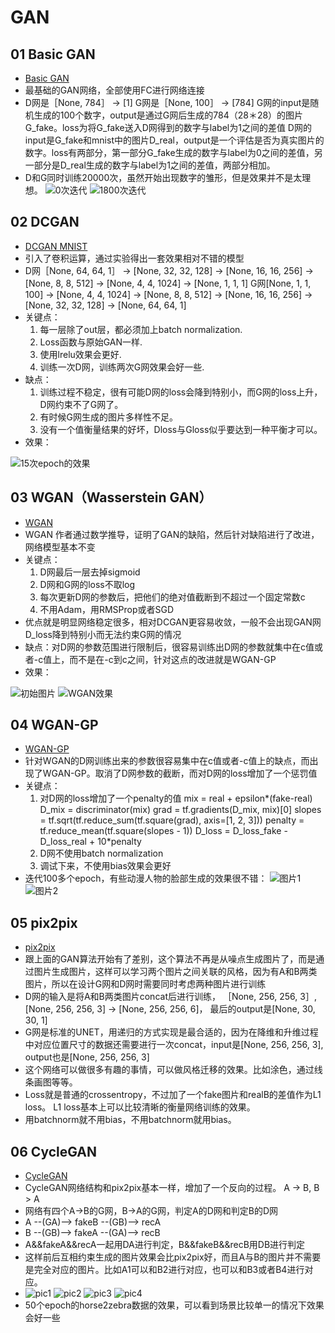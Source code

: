 # GAN

## 01 Basic GAN
 * [Basic GAN](https://github.com/stesha2016/GAN/blob/master/tensorflow_GAN_basic.ipynb)
 * 最基础的GAN网络，全部使用FC进行网络连接
 * D网是［None, 784］ -> [1]
   G网是［None, 100］ -> [784]
   G网的input是随机生成的100个数字，output是通过G网后生成的784（28＊28）的图片G_fake。loss为将G_fake送入D网得到的数字与label为1之间的差值
   D网的input是G_fake和mnist中的图片D_real，output是一个评估是否为真实图片的数字。loss有两部分，第一部分G_fake生成的数字与label为0之间的差值，另一部分是D_real生成的数字与label为1之间的差值，两部分相加。
 * D和G同时训练20000次，虽然开始出现数字的雏形，但是效果并不是太理想。
 ![0次迭代](https://github.com/stesha2016/GAN/blob/master/image/01_00.png)
 ![1800次迭代](https://github.com/stesha2016/GAN/blob/master/image/01_01.png)

## 02 DCGAN
 * [DCGAN MNIST](https://github.com/stesha2016/GAN/blob/master/tensorflow_DCGAN_MNIST_02.ipynb)
 * 引入了卷积运算，通过实验得出一套效果相对不错的模型
 * D网［None, 64, 64, 1］ -> [None, 32, 32, 128] -> [None, 16, 16, 256] -> [None, 8, 8, 512] -> [None, 4, 4, 1024] -> [None, 1, 1, 1]
   G网[None, 1, 1, 100] -> [None, 4, 4, 1024] -> [None, 8, 8, 512] -> [None, 16, 16, 256] -> [None, 32, 32, 128] -> [None, 64, 64, 1]
 * 关键点：
   1. 每一层除了out层，都必须加上batch normalization.
   2. Loss函数与原始GAN一样.
   3. 使用lrelu效果会更好.
   4. 训练一次D网，训练两次G网效果会好一些.
 * 缺点：
   1. 训练过程不稳定，很有可能D网的loss会降到特别小，而G网的loss上升，D网约束不了G网了。
   2. 有时候G网生成的图片多样性不足。
   3. 没有一个值衡量结果的好坏，Dloss与Gloss似乎要达到一种平衡才可以。
 * 效果：
 
 ![15次epoch的效果](https://github.com/stesha2016/GAN/blob/master/image/DCGAN.png)

## 03 WGAN（Wasserstein GAN）
 * [WGAN](https://github.com/stesha2016/GAN/blob/master/tensorflow_WGAN_CIFAR-10_03.ipynb)
 * WGAN 作者通过数学推导，证明了GAN的缺陷，然后针对缺陷进行了改进，网络模型基本不变
 * 关键点：
   1. D网最后一层去掉sigmoid
   2. D网和G网的loss不取log
   3. 每次更新D网的参数后，把他们的绝对值截断到不超过一个固定常数c
   4. 不用Adam，用RMSProp或者SGD
 * 优点就是明显网络稳定很多，相对DCGAN更容易收敛，一般不会出现GAN网D_loss降到特别小而无法约束G网的情况
 * 缺点：对D网的参数范围进行限制后，很容易训练出D网的参数就集中在c值或者-c值上，而不是在-c到c之间，针对这点的改进就是WGAN-GP
 * 效果：
 
 ![初始图片](https://github.com/stesha2016/GAN/blob/master/image/WGAN-02.png)
 ![WGAN效果](https://github.com/stesha2016/GAN/blob/master/image/WGAN-01.png)
 
## 04 WGAN-GP
 * [WGAN-GP](https://github.com/stesha2016/GAN/blob/master/tensorflow_WGANGP_ANIME_04.ipynb)
 * 针对WGAN的D网训练出来的参数很容易集中在c值或者-c值上的缺点，而出现了WGAN-GP。取消了D网参数的截断，而对D网的loss增加了一个惩罚值
 * 关键点：
   1. 对D网的loss增加了一个penalty的值
      mix = real + epsilon*(fake-real)
      D_mix = discriminator(mix)
      grad = tf.gradients(D_mix, mix)[0]
      slopes = tf.sqrt(tf.reduce_sum(tf.square(grad), axis=[1, 2, 3]))
      penalty = tf.reduce_mean(tf.square(slopes - 1))
      D_loss = D_loss_fake - D_loss_real + 10*penalty
   2. D网不使用batch normalization
   3. 调试下来，不使用bias效果会更好
 * 迭代100多个epoch，有些动漫人物的脸部生成的效果很不错：
  ![图片1](https://github.com/stesha2016/GAN/blob/master/image/wgan-gp1.png)
  ![图片2](https://github.com/stesha2016/GAN/blob/master/image/wgan-gp2.png)
  
## 05 pix2pix
 * [pix2pix](https://github.com/stesha2016/GAN/blob/master/tensorflow_pix2pix_FACADES_05.ipynb)
 * 跟上面的GAN算法开始有了差别，这个算法不再是从噪点生成图片了，而是通过图片生成图片，这样可以学习两个图片之间关联的风格，因为有A和B两类图片，所以在设计G网和D网时需要同时考虑两种图片进行训练
 * D网的输入是将A和B两类图片concat后进行训练， ［None, 256, 256, 3］, [None, 256, 256, 3] -> [None, 256, 256, 6]， 最后的output是[None, 30, 30, 1]
 * G网是标准的UNET，用递归的方式实现是最合适的，因为在降维和升维过程中对应位置尺寸的数据还需要进行一次concat，input是[None, 256, 256, 3], output也是[None, 256, 256, 3]
 * 这个网络可以做很多有趣的事情，可以做风格迁移的效果。比如涂色，通过线条画图等等。
 * Loss就是普通的crossentropy，不过加了一个fake图片和realB的差值作为L1 loss。 L1 loss基本上可以比较清晰的衡量网络训练的效果。
 * 用batchnorm就不用bias，不用batchnorm就用bias。

## 06 CycleGAN
 * [CycleGAN](https://github.com/stesha2016/GAN-tensorflow/blob/master/tensorflow_CycleGAN_06.ipynb)
 * CycleGAN网络结构和pix2pix基本一样，增加了一个反向的过程。 A -> B, B > A
 * 网络有四个A->B的G网，B->A的G网，判定A的D网和判定B的D网
 * A --(GA)--> fakeB --(GB)--> recA
 * B --(GB)--> fakeA --(GA)--> recB
 * A&&fakeA&&recA一起用DA进行判定，B&&fakeB&&recB用DB进行判定
 * 这样前后互相约束生成的图片效果会比pix2pix好，而且A与B的图片并不需要是完全对应的图片。比如A1可以和B2进行对应，也可以和B3或者B4进行对应。
 * ![pic1](https://github.com/stesha2016/GAN-tensorflow/blob/master/image/c1.png) ![pic2](https://github.com/stesha2016/GAN-tensorflow/blob/master/image/c3.png) ![pic3](https://github.com/stesha2016/GAN-tensorflow/blob/master/image/c2.png) ![pic4](https://github.com/stesha2016/GAN-tensorflow/blob/master/image/c4.png)
 * 50个epoch的horse2zebra数据的效果，可以看到场景比较单一的情况下效果会好一些

